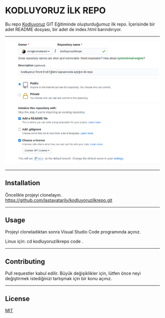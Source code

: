 # KODLUYORUZ İLK REPO
Bu repo [Kodluyoruz](https://academy.patika.dev/courses/git) GIT Eğitiminde oluşturduğumuz ilk repo. İçerisinde bir adet README dosyası, bir adet de index.html barındırıyor.
***
![image](https://raw.githubusercontent.com/Kodluyoruz/taskforce/main/git/odev1/figures/github.png)

***
## Installation
Öncelikle projeyi clonelayın.
https://github.com/lastavatarily/kodluyoruzilkrepo.git
***
## Usage
Projeyi cloneladıktan sonra Visual Studio Code programında açınız.

Linux için:
cd kodluyoruzilkrepo
code .
*** 
## Contributing
Pull requestler kabul edilir. Büyük değişiklikler için, lütfen önce neyi değiştirmek istediğinizi tartışmak için bir konu açınız.
***
## License
[MIT](https://choosealicense.com/licenses/mit/)